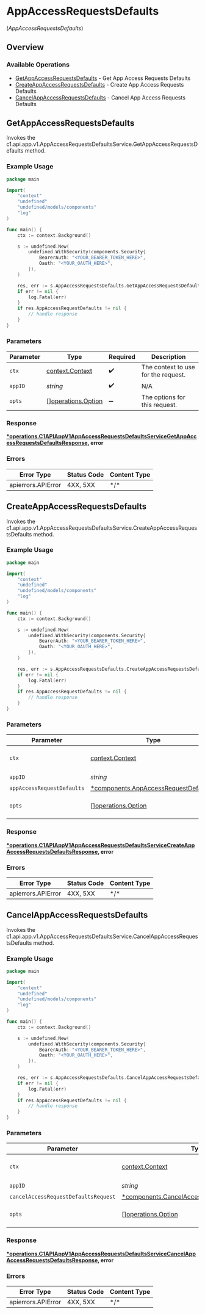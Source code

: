 # AppAccessRequestsDefaults
(*AppAccessRequestsDefaults*)

## Overview

### Available Operations

* [GetAppAccessRequestsDefaults](#getappaccessrequestsdefaults) - Get App Access Requests Defaults
* [CreateAppAccessRequestsDefaults](#createappaccessrequestsdefaults) - Create App Access Requests Defaults
* [CancelAppAccessRequestsDefaults](#cancelappaccessrequestsdefaults) - Cancel App Access Requests Defaults

## GetAppAccessRequestsDefaults

Invokes the c1.api.app.v1.AppAccessRequestsDefaultsService.GetAppAccessRequestsDefaults method.

### Example Usage

<!-- UsageSnippet language="go" operationID="c1.api.app.v1.AppAccessRequestsDefaultsService.GetAppAccessRequestsDefaults" method="get" path="/api/v1/apps/{app_id}/access_request_defaults" -->
```go
package main

import(
	"context"
	"undefined"
	"undefined/models/components"
	"log"
)

func main() {
    ctx := context.Background()

    s := undefined.New(
        undefined.WithSecurity(components.Security{
            BearerAuth: "<YOUR_BEARER_TOKEN_HERE>",
            Oauth: "<YOUR_OAUTH_HERE>",
        }),
    )

    res, err := s.AppAccessRequestsDefaults.GetAppAccessRequestsDefaults(ctx, "<id>")
    if err != nil {
        log.Fatal(err)
    }
    if res.AppAccessRequestDefaults != nil {
        // handle response
    }
}
```

### Parameters

| Parameter                                                | Type                                                     | Required                                                 | Description                                              |
| -------------------------------------------------------- | -------------------------------------------------------- | -------------------------------------------------------- | -------------------------------------------------------- |
| `ctx`                                                    | [context.Context](https://pkg.go.dev/context#Context)    | :heavy_check_mark:                                       | The context to use for the request.                      |
| `appID`                                                  | *string*                                                 | :heavy_check_mark:                                       | N/A                                                      |
| `opts`                                                   | [][operations.Option](../../models/operations/option.md) | :heavy_minus_sign:                                       | The options for this request.                            |

### Response

**[*operations.C1APIAppV1AppAccessRequestsDefaultsServiceGetAppAccessRequestsDefaultsResponse](../../models/operations/c1apiappv1appaccessrequestsdefaultsservicegetappaccessrequestsdefaultsresponse.md), error**

### Errors

| Error Type         | Status Code        | Content Type       |
| ------------------ | ------------------ | ------------------ |
| apierrors.APIError | 4XX, 5XX           | \*/\*              |

## CreateAppAccessRequestsDefaults

Invokes the c1.api.app.v1.AppAccessRequestsDefaultsService.CreateAppAccessRequestsDefaults method.

### Example Usage

<!-- UsageSnippet language="go" operationID="c1.api.app.v1.AppAccessRequestsDefaultsService.CreateAppAccessRequestsDefaults" method="post" path="/api/v1/apps/{app_id}/access_request_defaults" -->
```go
package main

import(
	"context"
	"undefined"
	"undefined/models/components"
	"log"
)

func main() {
    ctx := context.Background()

    s := undefined.New(
        undefined.WithSecurity(components.Security{
            BearerAuth: "<YOUR_BEARER_TOKEN_HERE>",
            Oauth: "<YOUR_OAUTH_HERE>",
        }),
    )

    res, err := s.AppAccessRequestsDefaults.CreateAppAccessRequestsDefaults(ctx, "<id>", nil)
    if err != nil {
        log.Fatal(err)
    }
    if res.AppAccessRequestDefaults != nil {
        // handle response
    }
}
```

### Parameters

| Parameter                                                                                     | Type                                                                                          | Required                                                                                      | Description                                                                                   |
| --------------------------------------------------------------------------------------------- | --------------------------------------------------------------------------------------------- | --------------------------------------------------------------------------------------------- | --------------------------------------------------------------------------------------------- |
| `ctx`                                                                                         | [context.Context](https://pkg.go.dev/context#Context)                                         | :heavy_check_mark:                                                                            | The context to use for the request.                                                           |
| `appID`                                                                                       | *string*                                                                                      | :heavy_check_mark:                                                                            | N/A                                                                                           |
| `appAccessRequestDefaults`                                                                    | [*components.AppAccessRequestDefaults1](../../models/components/appaccessrequestdefaults1.md) | :heavy_minus_sign:                                                                            | N/A                                                                                           |
| `opts`                                                                                        | [][operations.Option](../../models/operations/option.md)                                      | :heavy_minus_sign:                                                                            | The options for this request.                                                                 |

### Response

**[*operations.C1APIAppV1AppAccessRequestsDefaultsServiceCreateAppAccessRequestsDefaultsResponse](../../models/operations/c1apiappv1appaccessrequestsdefaultsservicecreateappaccessrequestsdefaultsresponse.md), error**

### Errors

| Error Type         | Status Code        | Content Type       |
| ------------------ | ------------------ | ------------------ |
| apierrors.APIError | 4XX, 5XX           | \*/\*              |

## CancelAppAccessRequestsDefaults

Invokes the c1.api.app.v1.AppAccessRequestsDefaultsService.CancelAppAccessRequestsDefaults method.

### Example Usage

<!-- UsageSnippet language="go" operationID="c1.api.app.v1.AppAccessRequestsDefaultsService.CancelAppAccessRequestsDefaults" method="post" path="/api/v1/apps/{app_id}/access_request_defaults/cancel" -->
```go
package main

import(
	"context"
	"undefined"
	"undefined/models/components"
	"log"
)

func main() {
    ctx := context.Background()

    s := undefined.New(
        undefined.WithSecurity(components.Security{
            BearerAuth: "<YOUR_BEARER_TOKEN_HERE>",
            Oauth: "<YOUR_OAUTH_HERE>",
        }),
    )

    res, err := s.AppAccessRequestsDefaults.CancelAppAccessRequestsDefaults(ctx, "<id>", nil)
    if err != nil {
        log.Fatal(err)
    }
    if res.AppAccessRequestDefaults != nil {
        // handle response
    }
}
```

### Parameters

| Parameter                                                                                                       | Type                                                                                                            | Required                                                                                                        | Description                                                                                                     |
| --------------------------------------------------------------------------------------------------------------- | --------------------------------------------------------------------------------------------------------------- | --------------------------------------------------------------------------------------------------------------- | --------------------------------------------------------------------------------------------------------------- |
| `ctx`                                                                                                           | [context.Context](https://pkg.go.dev/context#Context)                                                           | :heavy_check_mark:                                                                                              | The context to use for the request.                                                                             |
| `appID`                                                                                                         | *string*                                                                                                        | :heavy_check_mark:                                                                                              | N/A                                                                                                             |
| `cancelAccessRequestDefaultsRequest`                                                                            | [*components.CancelAccessRequestDefaultsRequest](../../models/components/cancelaccessrequestdefaultsrequest.md) | :heavy_minus_sign:                                                                                              | N/A                                                                                                             |
| `opts`                                                                                                          | [][operations.Option](../../models/operations/option.md)                                                        | :heavy_minus_sign:                                                                                              | The options for this request.                                                                                   |

### Response

**[*operations.C1APIAppV1AppAccessRequestsDefaultsServiceCancelAppAccessRequestsDefaultsResponse](../../models/operations/c1apiappv1appaccessrequestsdefaultsservicecancelappaccessrequestsdefaultsresponse.md), error**

### Errors

| Error Type         | Status Code        | Content Type       |
| ------------------ | ------------------ | ------------------ |
| apierrors.APIError | 4XX, 5XX           | \*/\*              |
